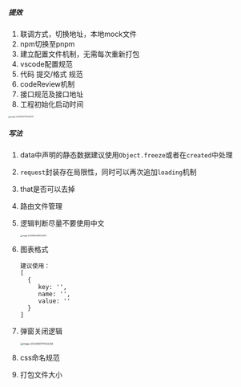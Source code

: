 ##### 提效

1. 联调方式，切换地址，本地mock文件
2. npm切换至pnpm
3. 建立配置文件机制，无需每次重新打包
4. vscode配置规范
5. 代码 提交/格式 规范
6. codeReview机制
7. 接口规范及接口地址
8. 工程初始化启动时间

<img src="/Users/sundong/Library/Application Support/typora-user-images/image-20230807171643375.png" alt="image-20230807171643375" style="zoom: 25%;" />



##### 写法

1. data中声明的静态数据建议使用`Object.freeze`或者在`created`中处理

2. `request`封装存在局限性，同时可以再次追加`loading`机制

3. that是否可以去掉

4. 路由文件管理

5. 逻辑判断尽量不要使用中文

   <img src="/Users/sundong/Library/Application Support/typora-user-images/image-20230804095034372.png" alt="image-20230804095034372" style="zoom:25%;" />

6. 图表格式

   ```
   建议使用：
   [
     {
     	key: '',
     	name: '',
     	value: ''
     }  
   ]
   ```

7. 弹窗关闭逻辑

   <img src="/Users/sundong/Library/Application Support/typora-user-images/image-20230807111422256.png" alt="image-20230807111422256" style="zoom: 33%;" />

8. css命名规范

9. 打包文件大小
